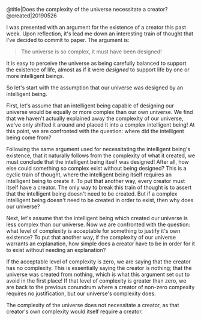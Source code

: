@title|Does the complexity of the universe necessitate a creator?
@created|20190526

I was presented with an argument for the existence of a creator this past week. Upon reflection, it's lead me down an interesting train of thought that I've decided to commit to paper. The argument is:

> The universe is so complex, it must have been designed!

It is easy to perceive the universe as being carefully balanced to support the existence of life, almost as if it were _designed_ to support life by one or more intelligent beings.

So let's start with the assumption that our universe was designed by an intelligent being.

First, let's assume that an intelligent being capable of designing our universe would be equally or more complex than our own universe. We find that we haven't actually explained away the complexity of our universe, we've only shifted it around and placed it into a complex intelligent being! At this point, we are confronted with the question: where did the intelligent being come from?

Following the same argument used for necessitating the intelligent being's existence, that it naturally follows from the complexity of what it created, we must conclude that the intelligent being itself was designed! After all, how else could something so complex exist without being designed? This is a cyclic train of thought, where the intelligent being itself requires an intelligent being to create it. To put that another way, every creator must itself have a creator. The only way to break this train of thought is to assert that the intelligent being doesn't need to be created. But if a complex intelligent being doesn't need to be created in order to exist, then why does our universe?

Next, let's assume that the intelligent being which created our universe is less complex than our universe. Now we are confronted with the question: what level of complexity is acceptable for something to justify it's own existence? To put that another way, if the complexity of our universe warrants an explanation, how simple does a creator have to be in order for it to exist without needing an explanation?

If the acceptable level of complexity is zero, we are saying that the creator has no complexity. This is essentially saying the creator is nothing; that the universe was created from nothing, which is what this argument set out to avoid in the first place! If that level of complexity is greater than zero, we are back to the previous conundrum where a creator of non-zero compexity requires no justification, but our universe's complexity does.

The complexity of the universe does not necessitate a creator, as that creator's own complexity would itself require a creator.
